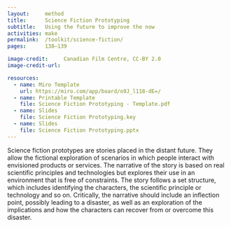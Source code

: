 ```yaml
---
layout:     method
title:      Science Fiction Prototyping
subtitle:   Using the future to improve the now
activities: make
permalink:  /toolkit/science-fiction/
pages:      138–139

image-credit:     Canadian Film Centre, CC-BY 2.0
image-credit-url: 

resources:
  - name: Miro Template
    url: https://miro.com/app/board/o9J_l118-dE=/
  - name: Printable Template
    file: Science Fiction Prototyping - Template.pdf
  - name: Slides
    file: Science Fiction Prototyping.key
  - name: Slides
    file: Science Fiction Prototyping.pptx
---
```


Science fiction prototypes are stories placed in the distant future. They allow the fictional exploration of scenarios in which people interact with envisioned products or services. The narrative of the story is based on real scientific principles and technologies but explores their use in an environment that is free of constraints. The story follows a set structure, which includes identifying the characters, the scientific principle or technology and so on. Critically, the narrative should include an inflection point, possibly leading to a disaster, as well as an exploration of the implications and how the characters can recover from or overcome this disaster.